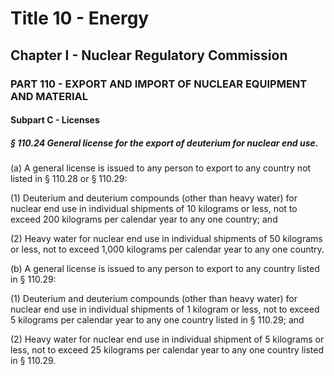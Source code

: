 
# Title 10 - Energy
## Chapter I - Nuclear Regulatory Commission
### PART 110 - EXPORT AND IMPORT OF NUCLEAR EQUIPMENT AND MATERIAL
#### Subpart C - Licenses
##### § 110.24 General license for the export of deuterium for nuclear end use.

(a) A general license is issued to any person to export to any country not listed in § 110.28 or § 110.29:

(1) Deuterium and deuterium compounds (other than heavy water) for nuclear end use in individual shipments of 10 kilograms or less, not to exceed 200 kilograms per calendar year to any one country; and

(2) Heavy water for nuclear end use in individual shipments of 50 kilograms or less, not to exceed 1,000 kilograms per calendar year to any one country.

(b) A general license is issued to any person to export to any country listed in § 110.29:

(1) Deuterium and deuterium compounds (other than heavy water) for nuclear end use in individual shipments of 1 kilogram or less, not to exceed 5 kilograms per calendar year to any one country listed in § 110.29; and

(2) Heavy water for nuclear end use in individual shipment of 5 kilograms or less, not to exceed 25 kilograms per calendar year to any one country listed in § 110.29.

